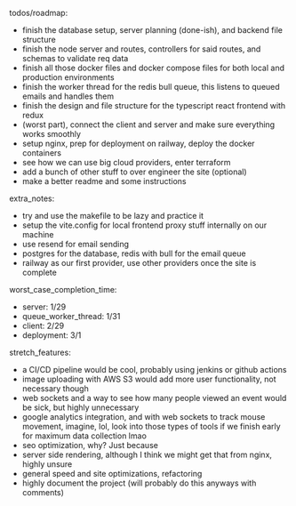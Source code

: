 todos/roadmap:
  - finish the database setup, server planning (done-ish), and backend file structure
  - finish the node server and routes, controllers for said routes, and schemas to validate req data
  - finish all those docker files and docker compose files for both local and production environments
  - finish the worker thread for the redis bull queue, this listens to queued emails and handles them
  - finish the design and file structure for the typescript react frontend with redux
  - (worst part), connect the client and server and make sure everything works smoothly
  - setup nginx, prep for deployment on railway, deploy the docker containers
  - see how we can use big cloud providers, enter terraform
  - add a bunch of other stuff to over engineer the site (optional)
  - make a better readme and some instructions

extra_notes:
  - try and use the makefile to be lazy and practice it
  - setup the vite.config for local frontend proxy stuff internally on our machine
  - use resend for email sending
  - postgres for the database, redis with bull for the email queue
  - railway as our first provider, use other providers once the site is complete

worst_case_completion_time:
  - server: 1/29
  - queue_worker_thread: 1/31
  - client: 2/29
  - deployment: 3/1

stretch_features:
  - a CI/CD pipeline would be cool, probably using jenkins or github actions
  - image uploading with AWS S3 would add more user functionality, not necessary though
  - web sockets and a way to see how many people viewed an event would be sick, but highly unnecessary
  - google analytics integration, and with web sockets to track mouse movement, imagine, lol, look
  into those types of tools if we finish early for maximum data collection lmao
  - seo optimization, why? Just because
  - server side rendering, although I think we might get that from nginx, highly unsure
  - general speed and site optimizations, refactoring
  - highly document the project (will probably do this anyways with comments)